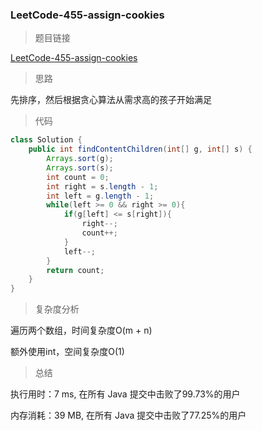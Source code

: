 ### LeetCode-455-assign-cookies

> 题目链接

[LeetCode-455-assign-cookies](https://leetcode-cn.com/problems/assign-cookies/)

> 思路

先排序，然后根据贪心算法从需求高的孩子开始满足

> 代码

```java
class Solution {
    public int findContentChildren(int[] g, int[] s) {
        Arrays.sort(g);
        Arrays.sort(s);
        int count = 0;
        int right = s.length - 1;
        int left = g.length - 1;
        while(left >= 0 && right >= 0){
            if(g[left] <= s[right]){
                right--;
                count++;
            }
            left--;
        }
        return count;
    }
}
```

> 复杂度分析

遍历两个数组，时间复杂度O(m + n)

额外使用int，空间复杂度O(1)

> 总结

执行用时：7 ms, 在所有 Java 提交中击败了99.73%的用户

内存消耗：39 MB, 在所有 Java 提交中击败了77.25%的用户
